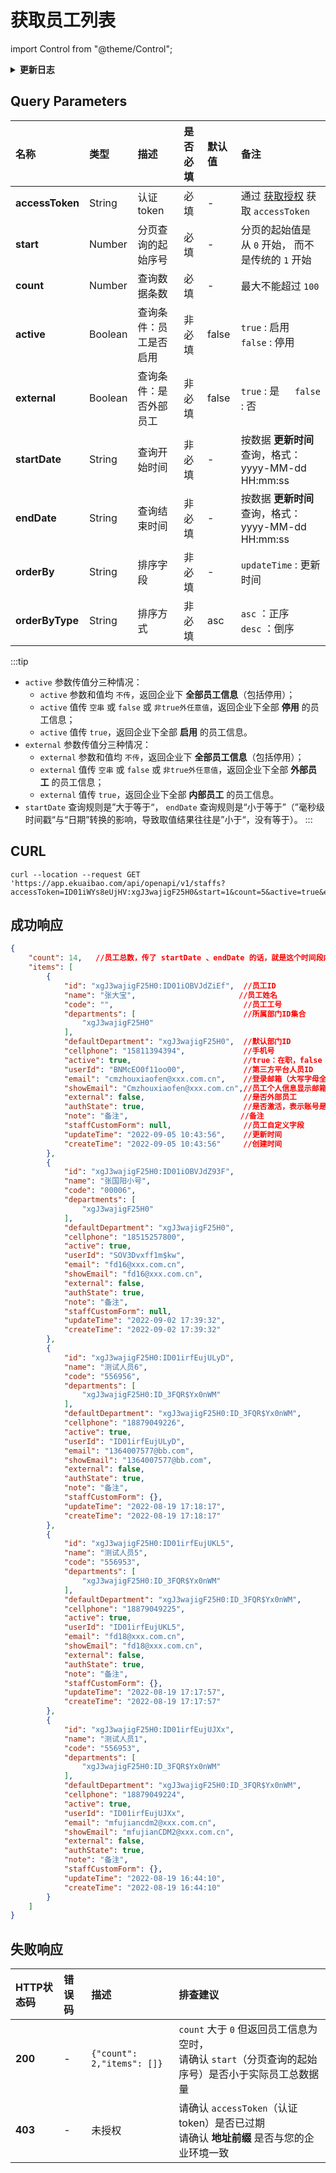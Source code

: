 # 获取员工列表

import Control from "@theme/Control";

<Control
method="GET"
url="/api/openapi/v1/staffs"
/>

<details>
  <summary><b>更新日志</b></summary>
  <div>

  [**1.11.1**](/docs/open-api/notice/update-log#1111)&emsp;-> 🚀 接口升级 `v1.1` 版本，新增了 `external`（是否外部员工）过滤参数，支持按照 **是否外部员工** 过滤。<br/>
  [**1.11.0**](/docs/open-api/notice/update-log#1110)&emsp;-> 🐞 新增了 `orderBy` 和 `orderByType` 参数，接口【**成功响应**】数据可按照 `updateTime`（更新时间）排序。<br/>
  [**1.1.0**](/docs/open-api/notice/update-log#110) &emsp; -> 🐞 新增了 `startDate` 和 `endDate` 参数，根据 **更新时间** 过滤列表数据，并且返回值中增加 `createTime` 和 `updateTime` 参数。<br/>
  [**0.7.155**](/docs/open-api/notice/update-log#07155) -> 🆕 新增了 `active`（是否启用）参数过滤员工列表。<br/>

  </div>
</details>

## Query Parameters

| 名称 | 类型 | 描述 | 是否必填 | 默认值 | 备注 |
| :--- | :--- | :--- | :--- |:--- | :--- |
| **accessToken** | String  | 认证token	        | 必填  | - | 通过 [获取授权](/docs/open-api/getting-started/auth) 获取 `accessToken` |
| **start**       | Number  | 分页查询的起始序号    | 必填  | - | 分页的起始值是从 `0` 开始， 而不是传统的 `1` 开始 |
| **count**       | Number  | 查询数据条数         | 必填  | - | 最大不能超过 `100` |
| **active**      | Boolean | 查询条件：员工是否启用 | 非必填 | false | `true` : 启用 &emsp; `false` : 停用 |
| **external**    | Boolean | 查询条件：是否外部员工 | 非必填 | false | `true` : 是 &emsp; `false` : 否 | 
| **startDate**   | String  | 查询开始时间 | 非必填 | - | 按数据 **更新时间** 查询，格式：yyyy-MM-dd HH:mm:ss |
| **endDate**     | String  | 查询结束时间 | 非必填 | - | 按数据 **更新时间** 查询，格式：yyyy-MM-dd HH:mm:ss |
| **orderBy**     | String  | 排序字段    | 非必填 | - | `updateTime` : 更新时间 |
| **orderByType** | String  | 排序方式    | 非必填 | asc | `asc` ：正序 &emsp; `desc` ：倒序 |

:::tip
- `active` 参数传值分三种情况：
  - `active` 参数和值均 `不传`，返回企业下 **全部员工信息**（包括停用）；
  - `active` 值传 `空串` 或 `false` 或 `非true外任意值`，返回企业下全部 **停用** 的员工信息；
  - `active` 值传 `true`，返回企业下全部 **启用** 的员工信息。
- `external` 参数传值分三种情况：
  - `external` 参数和值均 `不传`，返回企业下 **全部员工信息**（包括停用）；
  - `external` 值传 `空串` 或 `false` 或 `非true外任意值`，返回企业下全部 **外部员工** 的员工信息；
  - `external` 值传 `true`，返回企业下全部 **内部员工** 的员工信息。
- `startDate` 查询规则是”大于等于“， `endDate` 查询规则是“小于等于”（”毫秒级时间戳“与“日期”转换的影响，导致取值结果往往是”小于“，没有等于）。
:::

## CURL
```shell
curl --location --request GET 'https://app.ekuaibao.com/api/openapi/v1/staffs?accessToken=ID01iWYs8eUjHV:xgJ3wajigF25H0&start=1&count=5&active=true&external=false&orderBy=updateTime&orderByType=desc'
```

## 成功响应
```json
{
    "count": 14,   //员工总数，传了 startDate 、endDate 的话，就是这个时间段内的总数
    "items": [
        {
            "id": "xgJ3wajigF25H0:ID01iOBVJdZiEf",  //员工ID
            "name": "张大宝",                       //员工姓名
            "code": "",                             //员工工号
            "departments": [                        //所属部门ID集合
                "xgJ3wajigF25H0"
            ],
            "defaultDepartment": "xgJ3wajigF25H0",  //默认部门ID
            "cellphone": "15811394394",             //手机号
            "active": true,                         //true：在职，false：已离职（账号逻辑删除，在系统上不可见）
            "userId": "BNMcEO0f11oo00",             //第三方平台人员ID
            "email": "cmzhouxiaofen@xxx.com.cn",    //登录邮箱（大写字母全转换为小写字母）
            "showEmail": "Cmzhouxiaofen@xxx.com.cn",//员工个人信息显示邮箱（大写字母保持不变）
            "external": false,                      //是否外部员工
            "authState": true,                      //是否激活，表示账号是否可用
            "note": "备注",                         //备注
            "staffCustomForm": null,                //员工自定义字段
            "updateTime": "2022-09-05 10:43:56",    //更新时间
            "createTime": "2022-09-05 10:43:56"     //创建时间
        },
        {
            "id": "xgJ3wajigF25H0:ID01iOBVJdZ93F",
            "name": "张国阳小号",
            "code": "00006",
            "departments": [
                "xgJ3wajigF25H0"
            ],
            "defaultDepartment": "xgJ3wajigF25H0",
            "cellphone": "18515257800",
            "active": true,
            "userId": "SOV3Dvxff1m$kw",
            "email": "fd16@xxx.com.cn",
            "showEmail": "fd16@xxx.com.cn",
            "external": false,
            "authState": true,
            "note": "备注",
            "staffCustomForm": null,
            "updateTime": "2022-09-02 17:39:32",
            "createTime": "2022-09-02 17:39:32"
        },
        {
            "id": "xgJ3wajigF25H0:ID01irfEujULyD",
            "name": "测试人员6",
            "code": "556956",
            "departments": [
                "xgJ3wajigF25H0:ID_3FQR$Yx0nWM"
            ],
            "defaultDepartment": "xgJ3wajigF25H0:ID_3FQR$Yx0nWM",
            "cellphone": "18879049226",
            "active": true,
            "userId": "ID01irfEujULyD",
            "email": "1364007577@bb.com",
            "showEmail": "1364007577@bb.com",
            "external": false,
            "authState": true,
            "note": "备注",
            "staffCustomForm": {},
            "updateTime": "2022-08-19 17:18:17",
            "createTime": "2022-08-19 17:18:17"
        },
        {
            "id": "xgJ3wajigF25H0:ID01irfEujUKL5",
            "name": "测试人员5",
            "code": "556953",
            "departments": [
                "xgJ3wajigF25H0:ID_3FQR$Yx0nWM"
            ],
            "defaultDepartment": "xgJ3wajigF25H0:ID_3FQR$Yx0nWM",
            "cellphone": "18879049225",
            "active": true,
            "userId": "ID01irfEujUKL5",
            "email": "fd18@xxx.com.cn",
            "showEmail": "fd18@xxx.com.cn",
            "external": false,
            "authState": true,
            "note": "备注",
            "staffCustomForm": {},
            "updateTime": "2022-08-19 17:17:57",
            "createTime": "2022-08-19 17:17:57"
        },
        {
            "id": "xgJ3wajigF25H0:ID01irfEujUJXx",
            "name": "测试人员1",
            "code": "556953",
            "departments": [
                "xgJ3wajigF25H0:ID_3FQR$Yx0nWM"
            ],
            "defaultDepartment": "xgJ3wajigF25H0:ID_3FQR$Yx0nWM",
            "cellphone": "18879049224",
            "active": true,
            "userId": "ID01irfEujUJXx",
            "email": "mfujiancdm2@xxx.com.cn",
            "showEmail": "mfujianCDM2@xxx.com.cn",
            "external": false,
            "authState": true,
            "note": "备注",
            "staffCustomForm": {},
            "updateTime": "2022-08-19 16:44:10",
            "createTime": "2022-08-19 16:44:10"
        }
    ]
}
```

## 失败响应
| HTTP状态码 | 错误码 | 描述 | 排查建议 |
| :--- | :--- | :--- | :--- |
| **200** | - | `{"count": 2,"items": []}` | `count` 大于 `0` 但返回员工信息为空时，<br/>请确认 `start`（分页查询的起始序号）是否小于实际员工总数据量 | 
| **403** | - | 未授权 | 请确认 `accessToken`（认证token）是否已过期<br/>请确认 **地址前缀** 是否与您的企业环境一致 | 



